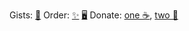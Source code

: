 Gists: [📁](https://gist.github.com/senselessnick)
Order: [✨](https://www.fiverr.com/share/R0Z0pD) [🖥️](https://www.upwork.com/freelancers/~0154ee17fdd4c1fbeb)
Donate: [one ☕](https://www.buymeacoffee.com/senselessname), [two 💸](https://funding.wmtransfer.com/botodel/donate)
